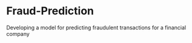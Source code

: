 # Fraud-Prediction
Developing a model for predicting fraudulent transactions for a financial company 
